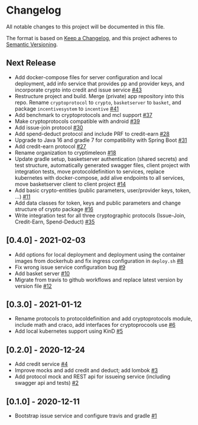 # Changelog

All notable changes to this project will be documented in this file.

The format is based on [Keep a Changelog](https://keepachangelog.com/en/1.0.0/), and this project adheres
to [Semantic Versioning](https://semver.org/spec/v2.0.0.html).

## Next Release

- Add docker-compose files for server configuration and local deployment, add info service that provides pp and provider keys, and incorporate crypto into credit and issue service [#43](https://github.com/upbcuk/incentive-services/pull/43)
- Restructure project and build. Merge (private) app repository into this repo. Rename `cryptoprotocol` to `crypto`, `basketserver` to `basket`, and package `incentivesystem` to `incentive` [#41](https://github.com/cryptimeleon/incentive-system/pull/41)
- Add benchmark to cryptoprotocols and mcl support [#37](https://github.com/cryptimeleon/incentive-system/pull/37)
- Make cryptoprotocols compatible with android [#39](https://github.com/cryptimeleon/incentive-system/pull/39)
- Add issue-join protocol [#30](https://github.com/cryptimeleon/incentive-system/pull/30)
- Add spend-deduct protocol and include PRF to credit-earn [#28](https://github.com/cryptimeleon/incentive-system/pull/28)
- Upgrade to Java 16 and gradle 7 for compatibility with Spring Boot [#31](https://github.com/cryptimeleon/incentive-system/pull/31)
- Add credit-earn protocol [#27](https://github.com/upbcuk/incentive-services/pull/27)
- Rename organization to cryptimeleon  [#18](https://github.com/upbcuk/incentive-services/pull/18)
- Update gradle setup, basketserver authentication (shared secrets) and test structure, automatically generated swagger
  files, client project with integration tests, move protocoldefinition to services, replace kubernetes with
  docker-compose, add alive endpoints to all services, move basketserver client to client
  project [#14](https://github.com/upbcuk/incentive-services/pull/14)
- Add basic crypto-entities (public parameters, user/provider keys, token,
  ...) [#11](https://github.com/upbcuk/incentive-services/pull/11)
- Add data classes for token, keys and public parameters and change structure of crypto package [#16](https://github.com/upbcuk/incentive-services/pull/18)
- Write integration test for all three cryptographic protocols (Issue-Join, Credit-Earn, Spend-Deduct) [#35](https://github.com/cryptimeleon/incentive-system/pull/35)

## [0.4.0] - 2021-02-03

- Add options for local deployment and deployment using the container images from dockerhub and fix ingress
  configuration in `deploy.sh` [#8](https://github.com/upbcuk/incentive-services/pull/8)
- Fix wrong issue service configuration bug [#9](https://github.com/upbcuk/incentive-services/pull/9)
- Add basket server [#10](https://github.com/upbcuk/incentive-services/pull/10)
- Migrate from travis to github workflows and replace latest version by version
  file [#12](https://github.com/upbcuk/incentive-services/pull/12)

## [0.3.0] - 2021-01-12

- Rename protocols to protocoldefinition and add cryptoprotocols module, include math and craco, add interfaces for
  cryptoprocools use [#6](https://github.com/upbcuk/incentive-services/pull/6)
- Add local kubernetes support using KinD [#5](https://github.com/upbcuk/incentive-services/pull/5)

## [0.2.0] - 2020-12-24

- Add credit service [#4](https://github.com/upbcuk/incentive-services/pull/4)
- Improve mocks and add credit and deduct; add lombok [#3](https://github.com/upbcuk/incentive-services/pull/3)
- Add protocol mock and REST api for issueing service (including swagger api and
  tests) [#2](https://github.com/upbcuk/incentive-services/pull/2)

## [0.1.0] - 2020-12-11

- Bootstrap issue service and configure travis and gradle [#1](https://github.com/upbcuk/incentive-services/pull/1)

